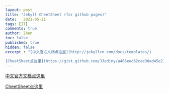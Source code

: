```yaml
---
layout: post
title: "Jekyll CheetSheet (for github pages)"
date:   2021-05-21
tags: [IT]
comments: true
author: Zhen
toc: false
published: true
hidden: false
excerpt : "[中文官方文档点这里](http://jekyllcn.com/docs/templates/)

[CheetSheet点这里](https://gist.github.com/JJediny/a466eed62cee30ad45e2)"
---
```

[中文官方文档点这里](http://jekyllcn.com/docs/templates/)

[CheetSheet点这里](https://gist.github.com/JJediny/a466eed62cee30ad45e2)

<!--stackedit_data:
eyJoaXN0b3J5IjpbMTU3NzQxNDc5MiwtMjAzNzE2MjcyOCwtMj
EzMTk4MDAxOSwtMTE3NjIzNjU5NiwtMjExMjg1NzU2MiwzMjI4
OTU5NjksLTcyMDg2MzQ0NSwtOTgyOTY5NzE3LDExNDAxOTAzOT
gsLTcyOTMyODMxM119
-->